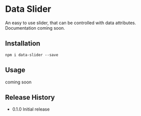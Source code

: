 Data Slider
============

An easy to use slider, that can be controlled with data attributes. Documentation coming soon.

## Installation

    npm i data-slider --save

## Usage

coming soon


## Release History

* 0.1.0 Initial release